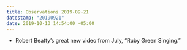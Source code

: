 ```yaml
---
title: Observations 2019-09-21
datestamp: "20190921"
date: 2019-10-13 14:54:00 -05:00
---
```


- Robert Beatty’s great new video from July, “Ruby Green Singing.”
